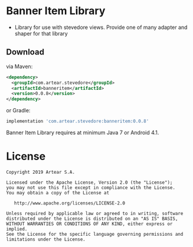 # Banner Item Library

- Library for use with stevedore views. Provide one of many adapter and shaper for that library

Download
--------
via Maven:
```xml
<dependency>
  <groupId>com.artear.stevedore</groupId>
  <artifactId>banneritem</artifactId>
  <version>0.0.8</version>
</dependency>
```
or Gradle:
```groovy
implementation 'com.artear.stevedore:banneritem:0.0.8'
```
Banner Item Library requires at minimum Java 7 or Android 4.1.

License
=======

    Copyright 2019 Artear S.A.

    Licensed under the Apache License, Version 2.0 (the "License");
    you may not use this file except in compliance with the License.
    You may obtain a copy of the License at

       http://www.apache.org/licenses/LICENSE-2.0

    Unless required by applicable law or agreed to in writing, software
    distributed under the License is distributed on an "AS IS" BASIS,
    WITHOUT WARRANTIES OR CONDITIONS OF ANY KIND, either express or implied.
    See the License for the specific language governing permissions and
    limitations under the License.
